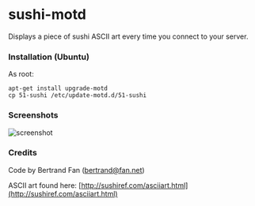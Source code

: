 # sushi-motd

Displays a piece of sushi ASCII art every time you connect to your server.

### Installation (Ubuntu)

As root:

	apt-get install upgrade-motd
	cp 51-sushi /etc/update-motd.d/51-sushi

### Screenshots

![screenshot](https://github.com/bertrandom/sushi-motd/raw/gh-pages/screenshot.png)

### Credits

Code by Bertrand Fan (bertrand@fan.net)

ASCII art found here: [http://sushiref.com/asciiart.html](http://sushiref.com/asciiart.html)

